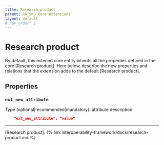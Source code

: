 ```yaml
---
title: Research product
parent: RA_SKG core extensions
layout: default
# nav_order: 1
---
```


# Research product

By default, this extened core entity inherits all the properties defined in the core [Research product].
Here below, describe the new properties and relations that the extension adds to the default [Research product].


## Properties

### `ext_new_attribute`
*Type* (optional|recommended|mandatory): attribute description.

```json
    "ext_new_attribute": "value"
```

----
[Research product]: {% link interoperability-framework/docs/research-product.md %}